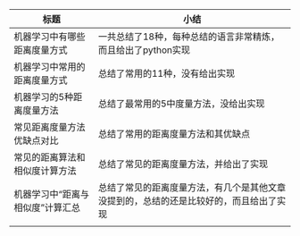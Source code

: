 | 标题                             | 小结                                                         |
| -------------------------------- | ------------------------------------------------------------ |
| 机器学习中有哪些距离度量方式     | 一共总结了18种，每种总结的语言非常精炼，而且给出了python实现 |
| 机器学习中常用的距离度量方式     | 总结了常用的11种，没有给出实现                               |
| 机器学习的5种距离度量方法        | 总结了最常用的5中度量方法，没给出实现                        |
| 常见距离度量方法优缺点对比       | 总结了常用的距离度量方法和其优缺点                           |
| 常见的距离算法和相似度计算方法   | 总结了常见的距离度量方法，并给出了实现                       |
| 机器学习中“距离与相似度”计算汇总 | 总结了常见的距离度量方法，有几个是其他文章没提到的，总结的还是比较好的，而且给出了实现 |
|                                  |                                                              |

